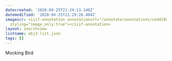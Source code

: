 ```yaml
---
datecreated: '2020-04-25T21:29:13.148Z'
datemodified: '2020-04-25T21:29:26.484Z'
imagescr: <iiif-annotation annotationurl="/annotate/annotations/cedd19d6-873b-11ea-810b-5254008afee6.json"
  styling="image_only:true"></iiif-annotation>
layout: searchview
listname: obj3-list.json
tags: []
---
```

Mocking Bird